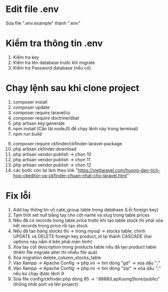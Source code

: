 
# Edit file .env
Sửa file ".env.example" thành ".env"

# Kiểm tra thông tin .env
1. Kiểm tra key
2. Kiểm tra tên database trước khi migrate
3. Kiểm tra Password database (nếu có)


# Chạy lệnh sau khi clone project
1. composer install
2. composer update
3. composer require laravel/ui
4. composer require doctrine/dbal
5. php artisan key:generate
6. npm install (Cần tải nodeJS để chạy lệnh này trong terminal)
7. npm run build
<!-- 8. download ckeditor 4 (file .zip) -->
9. composer require ckfinder/ckfinder-laravel-package
10. php artisan ckfinder:download
11. php artisan vendor:publish -> chọn 10
12. php artisan vendor:publish -> chọn 11
13. php artisan vendor:publish -> chọn 12
14. các bước còn lại làm theo link "https://vietlaravel.com/huong-dan-tich-hop-ckeditor-va-ckfinder-chuan-nhat-cho-laravel.html"

# Fix lỗi
1. Add tay thông tin vô cate_group table trong database (Lỗi foreign key)
2. Tạm thời set null bằng tay cho cột name và slug trong table prices
3. Nếu đã có records trong table price trước khi tạo table stock thì phải xóa hết records trong price rồi tạo stock
4. Nếu đã tạo bảng stocks thì -> trong mysql -> stocks table, chỉnh UPDATE và DELETE foreign key product_id lại thành CASCADE (hai options này nằm ở bên phải màn hình)
5. Xóa tay cột description trong products table nếu đã tạo product table (thêm file migrate alter thì nhiều file quá)
6. Xóa migration delete_column_stocks_table
7. Vào Xampp -> Apache Config -> php.ini -> tìm dòng "gd" -> xóa dấu ";"
8. Vào Xampp -> Apache Config -> php.ini -> tìm dòng "zip" -> xóa dấu ";" nếu ko chạy được lệnh 9
9. Sửa file config/ckfinder.php dòng 85 ->     ':8888/LapXuongStore/public/' (thống nhất port và tên project)
